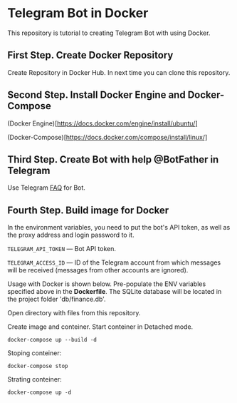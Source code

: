 # Telegram Bot in Docker
This repository is tutorial to creating Telegram Bot with using Docker.

## First Step. Create Docker Repository

Create Repository in Docker Hub.
In next time you can clone this repository.

## Second Step. Install Docker Engine and Docker-Compose

(Docker Engine)[https://docs.docker.com/engine/install/ubuntu/]

(Docker-Compose)[https://docs.docker.com/compose/install/linux/]

## Third Step. Create Bot with help @BotFather in Telegram

Use Telegram [FAQ](https://core.telegram.org/bots/faq#how-do-i-create-a-bot) for Bot.

## Fourth Step. Build image for Docker

In the environment variables, you need to put the bot's API token, as well as the proxy address and login password to it.

  `TELEGRAM_API_TOKEN` — Bot API token.
  
  `TELEGRAM_ACCESS_ID` — ID of the Telegram account from which messages will be received (messages from other accounts are ignored).

Usage with Docker is shown below. Pre-populate the ENV variables specified above in the __Dockerfile__. The SQLite database will be located in the project folder 'db/finance.db'.

Open directory with files from this repository.

Create image and conteiner. Start conteiner in Detached mode.

    docker-compose up --build -d

Stoping conteiner:

    docker-compose stop

Strating conteiner:
  
    docker-compose up -d
